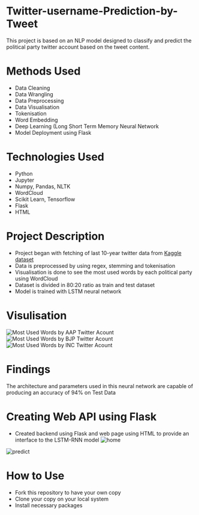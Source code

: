 # Twitter-username-Prediction-by-Tweet

This project is based on an NLP model designed to classify and predict the political party twitter account based on the tweet content. 

# Methods Used
- Data Cleaning
- Data Wrangling
- Data Preprocessing
- Data Visualisation
- Tokenisation
- Word Embedding
- Deep Learning (Long Short Term Memory Neural Network
- Model Deployment using Flask

# Technologies Used
- Python
- Jupyter
- Numpy, Pandas, NLTK
- WordCloud
- Scikit Learn, Tensorflow
- Flask
- HTML

# Project Description
- Project began with fetching of last 10-year twitter data from [Kaggle dataset](https://www.kaggle.com/datasets/aryansingh0909/indian-political-party-tweets-daily-updated)
- Data is preprocessed by using regex, stemming and tokenisation
- Visualisation is done to see the most used words by each political party using WordCloud
- Dataset is divided in 80:20 ratio as train and test dataset
- Model is trained with LSTM neural network

# Visulisation
![Most Used Words by AAP Twitter Acount](https://github.com/ShamikRana/Twitter-Username-Prediction-by-Tweet/blob/main/images/__results___9_0.png)
![Most Used Words by BJP Twitter Acount](https://github.com/ShamikRana/Twitter-Username-Prediction-by-Tweet/blob/main/images/__results___9_1.png)
![Most Used Words by INC Twitter Acount](https://github.com/ShamikRana/Twitter-Username-Prediction-by-Tweet/blob/main/images/__results___9_2.png)

# Findings
The architecture and parameters used in this neural network are capable of producing an accuracy of 94% on Test Data

# Creating Web API using Flask
- Created backend using Flask and web page using HTML to provide an interface to the LSTM-RNN model
![home](https://github.com/ShamikRana/Twitter-Username-Prediction-by-Tweet/blob/main/images/home%20page.png)

![predict](https://github.com/ShamikRana/Twitter-Username-Prediction-by-Tweet/blob/main/images/predicted%20page.png)

# How to Use 
- Fork this repository to have your own copy
- Clone your copy on your local system
- Install necessary packages
